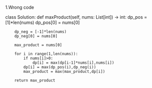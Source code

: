 1.Wrong code

class Solution:
    def maxProduct(self, nums: List[int]) -> int:
        dp_pos = [1]*len(nums)
        dp_pos[0] = nums[0]
        
        dp_neg = [-1]*len(nums)
        dp_neg[0] = nums[0]
        
        max_product = nums[0]
        
        for i in range(1,len(nums)):
            if nums[i]>0:
                dp[i] = max(dp[i-1]*nums[i],nums[i])
            dp[i] = max(dp_pos(i),dp_neg(i))
            max_product = max(max_product,dp[i])
        
        return max_product
        
